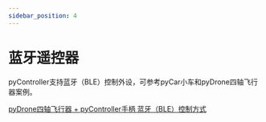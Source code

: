 ```yaml
---
sidebar_position: 4
---
```


# 蓝牙遥控器

pyController支持蓝牙（BLE）控制外设，可参考pyCar小车和pyDrone四轴飞行器案例。

[pyDrone四轴飞行器 + pyController手柄 蓝牙（BLE）控制方式](https://wiki.01studio.cc/docs/pydrone/drone/ble_control)